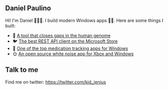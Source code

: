 ## Daniel Paulino

Hi! I'm Daniel 🙋🏽‍♂️. I build modern Windows apps 🙌🏽. Here are some things I built:

* 🧬 [A tool that closes gaps in the human genome](https://bmcbioinformatics.biomedcentral.com/articles/10.1186/s12859-015-0663-4)
* 🐦 [The best REST API client on the Microsoft Store](https://nightingale.rest)
* 💊 [One of the top medication tracking apps for Windows](https://www.microsoft.com/en-us/p/pillbox/9nblggh4x7vb)
* 🌞 [An open source white noise app for Xbox and Windows](https://jenius-apps.github.io/ambie/)

## Talk to me
Find me on twitter: https://twitter.com/kid_jenius
